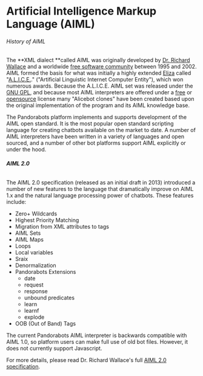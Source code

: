 # Artificial Intelligence Markup Language \(AIML\)

###### History of AIML

The **XML dialect **called AIML was originally developed by [Dr. Richard Wallace](https://en.wikipedia.org/wiki/Richard_Wallace_%28scientist%29) and a worldwide [free software community](https://en.wikipedia.org/wiki/Free_software_community) between 1995 and 2002. AIML formed the basis for what was initially a highly extended [Eliza](https://en.wikipedia.org/wiki/ELIZA) called "[A.L.I.C.E.](https://en.wikipedia.org/wiki/Artificial_Linguistic_Internet_Computer_Entity)." \("Artificial Linguistic Internet Computer Entity"\), which won numerous awards. Because the A.L.I.C.E. AIML set was released under the [GNU GPL](https://en.wikipedia.org/wiki/GNU_GPL), and because most AIML interpreters are offered under a [free](https://en.wikipedia.org/wiki/Free_Software) or [opensource](https://en.wikipedia.org/wiki/Open_source) license many "Alicebot clones" have been created based upon the original implementation of the program and its AIML knowledge base.

The Pandorabots platform implements and supports development of the AIML open standard. It is the most popular open standard scripting language for creating chatbots available on the market to date. A number of AIML interpreters have been written in a variety of languages and open sourced, and a number of other bot platforms support AIML explicitly or under the hood.

###### **AIML 2.0**

The AIML 2.0 specification \(released as an initial draft in 2013\) introduced a number of new features to the language that dramatically improve on AIML 1.x and the natural language processing power of chatbots. These features include:

* Zero+ Wildcards
* Highest Priority Matching
* Migration from XML attributes to tags
* AIML Sets
* AIML Maps
* Loops
* Local variables
* Sraix
* Denormalization
* Pandorabots Extensions
  * date
  * request
  * response
  * unbound predicates
  * learn
  * learnf
  * explode
* OOB \(Out of Band\) Tags

The current Pandorabots AIML interpreter is backwards compatible with AIML 1.0, so platform users can make full use of old bot files. However, it does not currently support Javascript.

For more details, please read Dr. Richard Wallace's full [AIML 2.0 specification](https://docs.google.com/a/pandorabots.com/document/d/1wNT25hJRyupcG51aO89UcQEiG-HkXRXusukADpFnDs4/pub).

###### 



